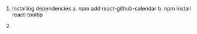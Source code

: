 
1. Installing dependencies
   a.   npm add react-github-calendar
   b.   npm install react-tooltip   

2. 